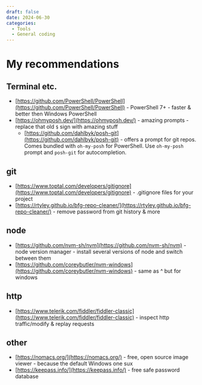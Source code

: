 ```yaml
---
draft: false
date: 2024-06-30
categories:
  - Tools
  - General coding
---
```


# My recommendations
## Terminal etc.
- [https://github.com/PowerShell/PowerShell](https://github.com/PowerShell/PowerShell) - PowerShell 7+ - faster & better then Windows PowerShell
- [https://ohmyposh.dev/](https://ohmyposh.dev/) - amazing prompts - replace that old `$` sign with amazing stuff
  - [https://github.com/dahlbyk/posh-git](https://github.com/dahlbyk/posh-git) - offers a prompt for git repos. Comes bundled with `oh-my-posh` for PowerShell. Use `oh-my-posh` prompt and `posh-git` for autocompletion.

## git
- [https://www.toptal.com/developers/gitignore](https://www.toptal.com/developers/gitignore) - .gitignore files for your project
- [https://rtyley.github.io/bfg-repo-cleaner/](https://rtyley.github.io/bfg-repo-cleaner/) - remove password from git history & more

## node
- [https://github.com/nvm-sh/nvm](https://github.com/nvm-sh/nvm) - node version manager - install several versions of node and switch between them
- [https://github.com/coreybutler/nvm-windows](https://github.com/coreybutler/nvm-windows) - same as ^ but for windows

## http
- [https://www.telerik.com/fiddler/fiddler-classic](https://www.telerik.com/fiddler/fiddler-classic) - inspect http traffic/modify & replay requests

## other
- [https://nomacs.org/](https://nomacs.org/) - free, open source image viewer - because the default Windows one sux
- [https://keepass.info/](https://keepass.info/) - free safe password database
